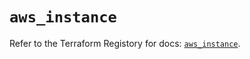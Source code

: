 # `aws_instance`

Refer to the Terraform Registory for docs: [`aws_instance`](https://registry.terraform.io/providers/hashicorp/aws/5.14.0/docs/resources/instance).
